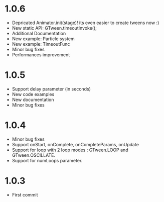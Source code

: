 1.0.6
=======
- Depricated Animator.init(stage)! its even easier to create tweens now :)
- New static API: GTween.timeoutInvoke();
- Additional Documentation
- New example: Particle system
- New example: TimeoutFunc
- Minor bug fixes
- Performances improvement

1.0.5
======
- Support delay parameter (in seconds)
- New code examples
- New documentation
- Minor bug fixes

1.0.4
=======
- Minor bug fixes
- Support onStart, onComplete, onCompleteParams, onUpdate
- Support for loop with 2 loop modes : GTween.LOOP and GTween.OSCILLATE. 
- Support for numLoops parameter.

1.0.3
=======
- First commit
